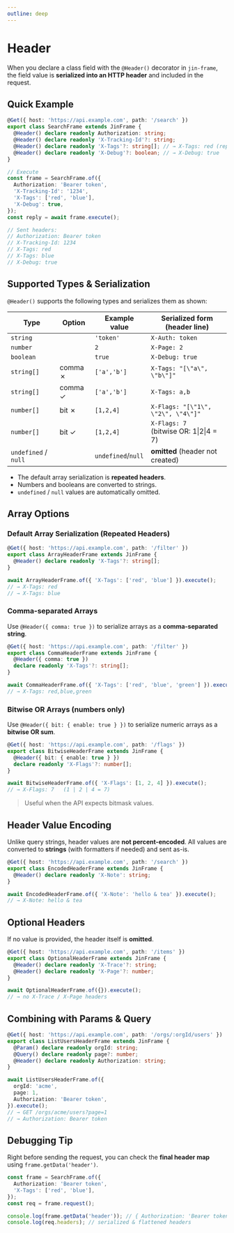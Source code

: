 ```yaml
---
outline: deep
---
```


# Header

When you declare a class field with the `@Header()` decorator in `jin-frame`, the field value is **serialized into an HTTP header** and included in the request.

## Quick Example

```ts
@Get({ host: 'https://api.example.com', path: '/search' })
export class SearchFrame extends JinFrame {
  @Header() declare readonly Authorization: string;
  @Header() declare readonly 'X-Tracking-Id'?: string;
  @Header() declare readonly 'X-Tags'?: string[]; // → X-Tags: red (repeat)  X-Tags: blue
  @Header() declare readonly 'X-Debug'?: boolean; // → X-Debug: true
}

// Execute
const frame = SearchFrame.of({
  Authorization: 'Bearer token',
  'X-Tracking-Id': '1234',
  'X-Tags': ['red', 'blue'],
  'X-Debug': true,
});
const reply = await frame.execute();

// Sent headers:
// Authorization: Bearer token
// X-Tracking-Id: 1234
// X-Tags: red
// X-Tags: blue
// X-Debug: true
```

## Supported Types & Serialization

`@Header()` supports the following types and serializes them as shown:

<!-- markdownlint-disable MD033 -->

| Type                 | Option  | Example value      | Serialized form (header line)               |
| -------------------- | ------- | ------------------ | ------------------------------------------- |
| `string`             |         | `'token'`          | `X-Auth: token`                             |
| `number`             |         | `2`                | `X-Page: 2`                                 |
| `boolean`            |         | `true`             | `X-Debug: true`                             |
| `string[]`           | comma ✗ | `['a','b']`        | `X-Tags: "[\"a\", \"b\"]"`                  |
| `string[]`           | comma ✓ | `['a','b']`        | `X-Tags: a,b`                               |
| `number[]`           | bit ✗   | `[1,2,4]`          | `X-Flags: "[\"1\", \"2\", \"4\"]"`          |
| `number[]`           | bit ✓   | `[1,2,4]`          | `X-Flags: 7`<br />(bitwise OR: 1\|2\|4 = 7) |
| `undefined` / `null` |         | `undefined`/`null` | **omitted** (header not created)            |

<!-- markdownlint-enable MD033 -->

- The default array serialization is **repeated headers**.
- Numbers and booleans are converted to strings.
- `undefined` / `null` values are automatically omitted.

## Array Options

### Default Array Serialization (Repeated Headers)

```ts
@Get({ host: 'https://api.example.com', path: '/filter' })
export class ArrayHeaderFrame extends JinFrame {
  @Header() declare readonly 'X-Tags'?: string[];
}

await ArrayHeaderFrame.of({ 'X-Tags': ['red', 'blue'] }).execute();
// → X-Tags: red
// → X-Tags: blue
```

### Comma-separated Arrays

Use `@Header({ comma: true })` to serialize arrays as a **comma-separated string**.

```ts
@Get({ host: 'https://api.example.com', path: '/filter' })
export class CommaHeaderFrame extends JinFrame {
  @Header({ comma: true })
  declare readonly 'X-Tags'?: string[];
}

await CommaHeaderFrame.of({ 'X-Tags': ['red', 'blue', 'green'] }).execute();
// → X-Tags: red,blue,green
```

### Bitwise OR Arrays (numbers only)

Use `@Header({ bit: { enable: true } })` to serialize numeric arrays as a **bitwise OR sum**.

```ts
@Get({ host: 'https://api.example.com', path: '/flags' })
export class BitwiseHeaderFrame extends JinFrame {
  @Header({ bit: { enable: true } })
  declare readonly 'X-Flags'?: number[];
}

await BitwiseHeaderFrame.of({ 'X-Flags': [1, 2, 4] }).execute();
// → X-Flags: 7   (1 | 2 | 4 = 7)
```

> Useful when the API expects bitmask values.

## Header Value Encoding

Unlike query strings, header values are **not percent-encoded**. All values are converted to **strings** (with formatters if needed) and sent as-is.

```ts
@Get({ host: 'https://api.example.com', path: '/search' })
export class EncodedHeaderFrame extends JinFrame {
  @Header() declare readonly 'X-Note': string;
}

await EncodedHeaderFrame.of({ 'X-Note': 'hello & tea' }).execute();
// → X-Note: hello & tea
```

## Optional Headers

If no value is provided, the header itself is **omitted**.

```ts
@Get({ host: 'https://api.example.com', path: '/items' })
export class OptionalHeaderFrame extends JinFrame {
  @Header() declare readonly 'X-Trace'?: string;
  @Header() declare readonly 'X-Page'?: number;
}

await OptionalHeaderFrame.of({}).execute();
// → no X-Trace / X-Page headers
```

## Combining with Params & Query

```ts
@Get({ host: 'https://api.example.com', path: '/orgs/:orgId/users' })
export class ListUsersHeaderFrame extends JinFrame {
  @Param() declare readonly orgId: string;
  @Query() declare readonly page?: number;
  @Header() declare readonly Authorization: string;
}

await ListUsersHeaderFrame.of({
  orgId: 'acme',
  page: 1,
  Authorization: 'Bearer token',
}).execute();
// → GET /orgs/acme/users?page=1
// → Authorization: Bearer token
```

## Debugging Tip

Right before sending the request, you can check the **final header map** using `frame.getData('header')`.

```ts
const frame = SearchFrame.of({
  Authorization: 'Bearer token',
  'X-Tags': ['red', 'blue'],
});
const req = frame.request();

console.log(frame.getData('header')); // { Authorization: 'Bearer token', 'X-Tags': ['red','blue'] } (raw before serialization)
console.log(req.headers); // serialized & flattened headers
```
